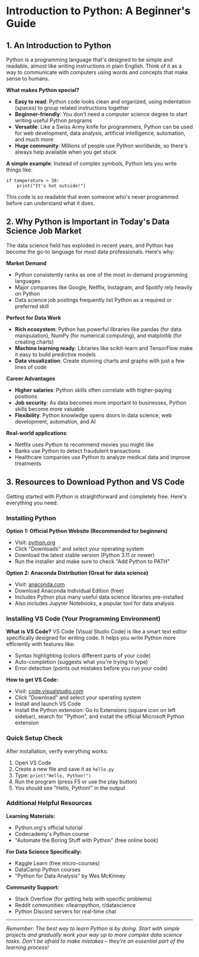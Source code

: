 # Introduction to Python: A Beginner's Guide

## 1. An Introduction to Python

Python is a programming language that's designed to be simple and readable, almost like writing instructions in plain English. Think of it as a way to communicate with computers using words and concepts that make sense to humans.

**What makes Python special?**

- **Easy to read**: Python code looks clean and organized, using indentation (spaces) to group related instructions together
- **Beginner-friendly**: You don't need a computer science degree to start writing useful Python programs
- **Versatile**: Like a Swiss Army knife for programmers, Python can be used for web development, data analysis, artificial intelligence, automation, and much more
- **Huge community**: Millions of people use Python worldwide, so there's always help available when you get stuck

**A simple example**: Instead of complex symbols, Python lets you write things like:

```
if temperature > 30:
    print("It's hot outside!")
```

This code is so readable that even someone who's never programmed before can understand what it does.

## 2. Why Python is Important in Today's Data Science Job Market

The data science field has exploded in recent years, and Python has become the go-to language for most data professionals. Here's why:

**Market Demand**

- Python consistently ranks as one of the most in-demand programming languages
- Major companies like Google, Netflix, Instagram, and Spotify rely heavily on Python
- Data science job postings frequently list Python as a required or preferred skill

**Perfect for Data Work**

- **Rich ecosystem**: Python has powerful libraries like pandas (for data manipulation), NumPy (for numerical computing), and matplotlib (for creating charts)
- **Machine learning ready**: Libraries like scikit-learn and TensorFlow make it easy to build predictive models
- **Data visualization**: Create stunning charts and graphs with just a few lines of code

**Career Advantages**

- **Higher salaries**: Python skills often correlate with higher-paying positions
- **Job security**: As data becomes more important to businesses, Python skills become more valuable
- **Flexibility**: Python knowledge opens doors in data science, web development, automation, and AI

**Real-world applications**:

- Netflix uses Python to recommend movies you might like
- Banks use Python to detect fraudulent transactions
- Healthcare companies use Python to analyze medical data and improve treatments

## 3. Resources to Download Python and VS Code

Getting started with Python is straightforward and completely free. Here's everything you need:

### Installing Python

**Option 1: Official Python Website (Recommended for beginners)**

- Visit: [python.org](https://www.python.org/)
- Click "Downloads" and select your operating system
- Download the latest stable version (Python 3.11 or newer)
- Run the installer and make sure to check "Add Python to PATH"

**Option 2: Anaconda Distribution (Great for data science)**

- Visit: [anaconda.com](https://www.anaconda.com/)
- Download Anaconda Individual Edition (free)
- Includes Python plus many useful data science libraries pre-installed
- Also includes Jupyter Notebooks, a popular tool for data analysis

### Installing VS Code (Your Programming Environment)

**What is VS Code?** VS Code (Visual Studio Code) is like a smart text editor specifically designed for writing code. It helps you write Python more efficiently with features like:

- Syntax highlighting (colors different parts of your code)
- Auto-completion (suggests what you're trying to type)
- Error detection (points out mistakes before you run your code)

**How to get VS Code:**

- Visit: [code.visualstudio.com](https://code.visualstudio.com/)
- Click "Download" and select your operating system
- Install and launch VS Code
- Install the Python extension: Go to Extensions (square icon on left sidebar), search for "Python", and install the official Microsoft Python extension

### Quick Setup Check

After installation, verify everything works:

1. Open VS Code
2. Create a new file and save it as `hello.py`
3. Type: `print("Hello, Python!")`
4. Run the program (press F5 or use the play button)
5. You should see "Hello, Python!" in the output

### Additional Helpful Resources

**Learning Materials:**

- Python.org's official tutorial
- Codecademy's Python course
- "Automate the Boring Stuff with Python" (free online book)

**For Data Science Specifically:**

- Kaggle Learn (free micro-courses)
- DataCamp Python courses
- "Python for Data Analysis" by Wes McKinney

**Community Support:**

- Stack Overflow (for getting help with specific problems)
- Reddit communities: r/learnpython, r/datascience
- Python Discord servers for real-time chat

---

*Remember: The best way to learn Python is by doing. Start with simple projects and gradually work your way up to more complex data science tasks. Don't be afraid to make mistakes – they're an essential part of the learning process!*
